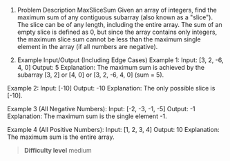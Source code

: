 1. Problem Description
MaxSliceSum
Given an array of integers, find the maximum sum of any contiguous subarray (also known as a "slice"). The slice can be of any length, including the entire array. The sum of an empty slice is defined as 0, but since the array contains only integers, the maximum slice sum cannot be less than the maximum single element in the array (if all numbers are negative).

2. Example Input/Output (Including Edge Cases)
Example 1:
Input: [3, 2, -6, 4, 0]
Output: 5
Explanation: The maximum sum is achieved by the subarray [3, 2] or [4, 0] or [3, 2, -6, 4, 0] (sum = 5).

Example 2:
Input: [-10]
Output: -10
Explanation: The only possible slice is [-10].

Example 3 (All Negative Numbers):
Input: [-2, -3, -1, -5]
Output: -1
Explanation: The maximum sum is the single element -1.

Example 4 (All Positive Numbers):
Input: [1, 2, 3, 4]
Output: 10
Explanation: The maximum sum is the entire array.

> **Difficulty level**
> medium